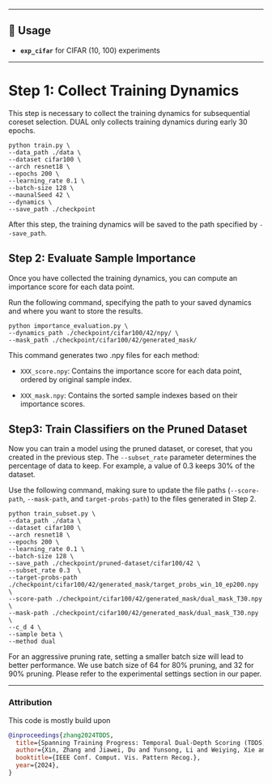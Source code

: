 
---
## 🚀 Usage  
- **`exp_cifar`** for CIFAR (10, 100) experiments  

---
# Step 1: Collect Training Dynamics

This step is necessary to collect the training dynamics for subsequential coreset selection. DUAL only collects training dynamics during early 30 epochs.

```
python train.py \
--data_path ./data \
--dataset cifar100 \
--arch resnet18 \
--epochs 200 \
--learning_rate 0.1 \
--batch-size 128 \
--maunalSeed 42 \
--dynamics \
--save_path ./checkpoint
```

After this step, the training dynamics will be saved to the path specified by `--save_path`.


## Step 2: Evaluate Sample Importance

Once you have collected the training dynamics, you can compute an importance score for each data point. 

Run the following command, specifying the path to your saved dynamics and where you want to store the results.

```
python importance_evaluation.py \
--dynamics_path ./checkpoint/cifar100/42/npy/ \
--mask_path ./checkpoint/cifar100/42/generated_mask/
```
This command generates two .npy files for each method:

- `XXX_score.npy`: Contains the importance score for each data point, ordered by original sample index.

- `XXX_mask.npy`: Contains the sorted sample indexes based on their importance scores.




## Step3: Train Classifiers on the Pruned Dataset

Now you can train a model using the pruned dataset, or coreset, that you created in the previous step. The `--subset_rate` parameter determines the percentage of data to keep. For example, a value of 0.3 keeps 30% of the dataset.

Use the following command, making sure to update the file paths (`--score-path`, `--mask-path`, and `target-probs-path`) to the files generated in Step 2.

```
python train_subset.py \
--data_path ./data \
--dataset cifar100 \
--arch resnet18 \
--epochs 200 \
--learning_rate 0.1 \
--batch-size 128 \
--save_path ./checkpoint/pruned-dataset/cifar100/42 \
--subset_rate 0.3  \
--target-probs-path ./checkpoint/cifar100/42/generated_mask/target_probs_win_10_ep200.npy \
--score-path ./checkpoint/cifar100/42/generated_mask/dual_mask_T30.npy \
--mask-path ./checkpoint/cifar100/42/generated_mask/dual_mask_T30.npy \
--c_d 4 \
--sample beta \
--method dual
```


For an aggressive pruning rate, setting a smaller batch size will lead to better performance. We use batch size of 64 for 80% pruning, and 32 for 90% pruning. Please refer to the experimental settings section in our paper.




---
### Attribution

This code is mostly build upon 
```bibtex
@inproceedings{zhang2024TDDS,
  title={Spanning Training Progress: Temporal Dual-Depth Scoring (TDDS) for Enhanced Dataset Pruning},
  author={Xin, Zhang and Jiawei, Du and Yunsong, Li and Weiying, Xie and Joey Tianyi Zhou},
  booktitle={IEEE Conf. Comput. Vis. Pattern Recog.},
  year={2024},
}
```

